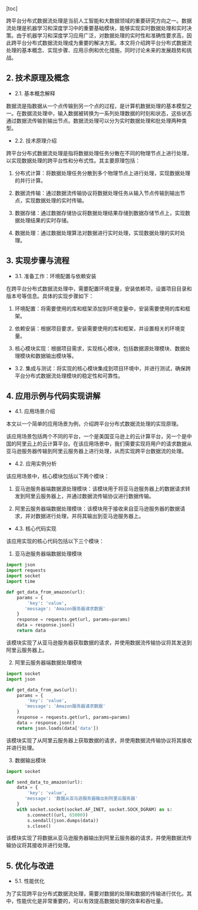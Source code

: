 
[toc]                    
                
                
跨平台分布式数据流处理是当前人工智能和大数据领域的重要研究方向之一。数据流处理是机器学习和深度学习中的重要基础模块，能够实现实时数据处理和实时决策。由于机器学习和深度学习应用广泛，对数据处理的实时性和准确性要求高，因此跨平台分布式数据流处理成为重要的解决方案。本文将介绍跨平台分布式数据流处理的基本概念、实现步骤、应用示例和优化措施，同时讨论未来的发展趋势和挑战。

## 2. 技术原理及概念

- 2.1. 基本概念解释

数据流是指数据从一个点传输到另一个点的过程，是计算机数据处理的基本模型之一。在数据流处理中，输入数据被转换为一系列处理数据的时刻和状态，这些状态通过数据流传输到输出节点。数据流处理可以分为实时数据处理和批处理两种类型。

- 2.2. 技术原理介绍

跨平台分布式数据流处理是指将数据处理任务分散在不同的物理节点上进行处理，以实现数据处理的跨平台性和分布式性。其主要原理包括：

1. 分布式计算：将数据处理任务分散到多个物理节点上进行处理，实现数据处理的并行计算。

2. 数据流传输：通过数据流传输协议将数据处理任务从输入节点传输到输出节点，实现数据处理的实时传输。

3. 数据存储：通过数据存储协议将数据处理结果存储到数据存储节点上，实现数据处理结果的实时存储。

4. 数据处理：通过数据处理算法对数据进行实时处理，实现数据处理的实时处理。

## 3. 实现步骤与流程

- 3.1. 准备工作：环境配置与依赖安装

在跨平台分布式数据流处理中，需要配置环境变量，安装依赖项，设置项目目录和版本号等信息。具体的实现步骤如下：

1. 环境配置：将需要使用的库和框架添加到环境变量中，安装需要使用的库和框架。

2. 依赖安装：根据项目要求，安装需要使用的库和框架，并设置相关的环境变量。

3. 核心模块实现：根据项目需求，实现核心模块，包括数据源处理模块、数据处理模块和数据输出模块等。

- 3.2. 集成与测试：将实现的核心模块集成到项目环境中，并进行测试，确保跨平台分布式数据流处理模块的稳定性和可靠性。

## 4. 应用示例与代码实现讲解

- 4.1. 应用场景介绍

本文以一个简单的应用场景为例，介绍跨平台分布式数据流处理的实现原理。

该应用场景包括两个不同的平台，一个是美国亚马逊上的云计算平台，另一个是中国的阿里云上的云计算平台。在该应用场景中，我们需要实现将用户的请求数据从亚马逊服务器传输到阿里云服务器上进行处理，从而实现跨平台数据流的处理。

- 4.2. 应用实例分析

该应用场景中，核心模块包括以下两个模块：

1. 亚马逊服务器端数据源处理模块：该模块用于将亚马逊服务器上的数据请求转发到阿里云服务器上，并通过数据流传输协议进行数据传输。

2. 阿里云服务器端数据处理模块：该模块用于接收来自亚马逊服务器的数据请求，并对数据进行处理，并将其输出到亚马逊服务器上。

- 4.3. 核心代码实现

该应用实现的核心代码包括以下三个模块：

1. 亚马逊服务器端数据处理模块

```python
import json
import requests
import socket
import time

def get_data_from_amazon(url):
    params = {
        'key': 'value',
       'message': 'Amazon服务器请求数据'
    }
    response = requests.get(url, params=params)
    data = response.json()
    return data
```

该模块实现了从亚马逊服务器获取数据的请求，并使用数据流传输协议将其发送到阿里云服务器上。

2. 阿里云服务器端数据处理模块

```python
import socket
import json

def get_data_from_aws(url):
    params = {
        'key': 'value',
       'message': 'Amazon服务器请求数据'
    }
    response = requests.get(url, params=params)
    data = response.json()
    return json.loads(data['data'])
```

该模块实现了从阿里云服务器上获取数据的请求，并使用数据流传输协议将其接收并进行处理。

3. 数据输出模块

```python
import socket

def send_data_to_amazon(url):
    data = {
        'key': 'value',
       'message': '数据从亚马逊服务器输出到阿里云服务器'
    }
    with socket.socket(socket.AF_INET, socket.SOCK_DGRAM) as s:
        s.connect((url, 65000))
        s.sendall(json.dumps(data))
        s.close()
```

该模块实现了将数据从亚马逊服务器输出到阿里云服务器的请求，并使用数据流传输协议将其接收并进行处理。

## 5. 优化与改进

- 5.1. 性能优化

为了实现跨平台分布式数据流处理，需要对数据的处理和数据的传输进行优化。其中，性能优化是非常重要的，可以有效提高数据处理的效率和吞吐量。

